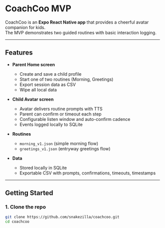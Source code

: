 # CoachCoo MVP

CoachCoo is an **Expo React Native app** that provides a cheerful avatar companion for kids.  
The MVP demonstrates two guided routines with basic interaction logging.

---

## Features
- **Parent Home screen**
  - Create and save a child profile
  - Start one of two routines (Morning, Greetings)
  - Export session data as CSV
  - Wipe all local data

- **Child Avatar screen**
  - Avatar delivers routine prompts with TTS
  - Parent can confirm or timeout each step
  - Configurable listen window and auto-confirm cadence
  - Events logged locally to SQLite

- **Routines**
  - `morning_v1.json` (simple morning flow)
  - `greetings_v1.json` (entryway greetings flow)

- **Data**
  - Stored locally in SQLite
  - Exportable CSV with prompts, confirmations, timeouts, timestamps

---

## Getting Started

### 1. Clone the repo
```bash
git clone https://github.com/snakezilla/coachcoo.git
cd coachcoo